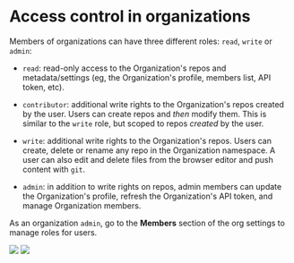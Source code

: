 # Access control in organizations

Members of organizations can have three different roles: `read`, `write` or `admin`:

- `read`: read-only access to the Organization's repos and metadata/settings (eg, the Organization's profile, members list, API token, etc).

- `contributor`: additional write rights to the Organization's repos created by the user. Users can create repos and _then_ modify them. This is similar to the `write` role, but scoped to repos _created_ by the user.

- `write`: additional write rights to the Organization's repos. Users can create, delete or rename any repo in the Organization namespace. A user can also edit and delete files from the browser editor and push content with `git`.

- `admin`: in addition to write rights on repos, admin members can update the Organization's profile, refresh the Organization's API token, and manage Organization members.

As an organization `admin`, go to the **Members** section of the org settings to manage roles for users.

<div class="flex justify-center">
<img class="block dark:hidden" src="https://huggingface.co/datasets/huggingface/documentation-images/resolve/main/hub/org-members-page.png"/>
<img class="hidden dark:block" src="https://huggingface.co/datasets/huggingface/documentation-images/resolve/main/hub/org-members-page-dark.png"/>
</div>
